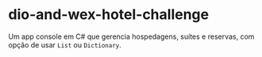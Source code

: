 # dio-and-wex-hotel-challenge
Um app console em C# que gerencia hospedagens, suítes e reservas, com opção de usar `List` ou `Dictionary`.
